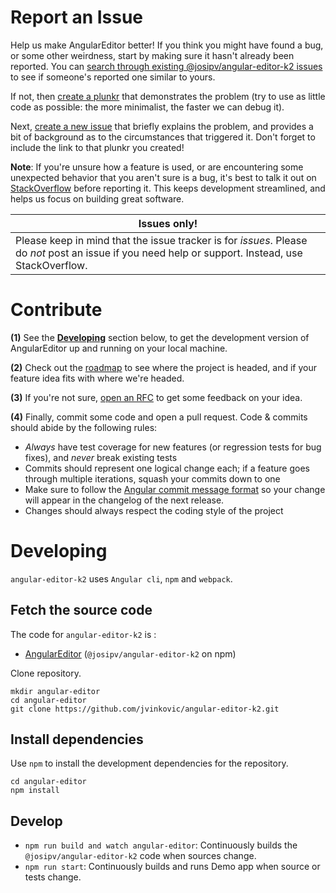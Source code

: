 
# Report an Issue

Help us make AngularEditor better! If you think you might have found a bug, or some other weirdness, start by making sure
it hasn't already been reported. You can [search through existing @josipv/angular-editor-k2 issues](https://github.com/jvinkovic/angular-editor-k2/issues)
to see if someone's reported one similar to yours.

If not, then [create a plunkr](http://bit.ly/UIR-Plunk) that demonstrates the problem (try to use as little code
as possible: the more minimalist, the faster we can debug it).

Next, [create a new issue](https://github.com/jvinkovic/angular-editor-k2/issues/new) that briefly explains the problem,
and provides a bit of background as to the circumstances that triggered it. Don't forget to include the link to
that plunkr you created!

**Note**: If you're unsure how a feature is used, or are encountering some unexpected behavior that you aren't sure
is a bug, it's best to talk it out on
[StackOverflow](http://stackoverflow.com/questions/ask?tags=angular,@kolkov/angular-editor,@josipv/angular-editor-k2) before reporting it. This
keeps development streamlined, and helps us focus on building great software.


Issues only! |
-------------|
Please keep in mind that the issue tracker is for *issues*. Please do *not* post an issue if you need help or support. Instead, use StackOverflow. |

# Contribute

**(1)** See the **[Developing](#developing)** section below, to get the development version of AngularEditor up and running on your local machine.

**(2)** Check out the [roadmap](https://github.com/jvinkovic/angular-editor-k2milestones) to see where the project is headed, and if your feature idea fits with where we're headed.

**(3)** If you're not sure, [open an RFC](https://github.com/jvinkovic/angular-editor-k2/issues/new?title=RFC:%20My%20idea) to get some feedback on your idea.

**(4)** Finally, commit some code and open a pull request. Code & commits should abide by the following rules:

- *Always* have test coverage for new features (or regression tests for bug fixes), and *never* break existing tests
- Commits should represent one logical change each; if a feature goes through multiple iterations, squash your commits down to one
- Make sure to follow the [Angular commit message format](https://github.com/angular/angular.js/blob/master/CONTRIBUTING.md#commit-message-format) so your change will appear in the changelog of the next release.
- Changes should always respect the coding style of the project



# Developing

`angular-editor-k2` uses <code>Angular cli</code>, <code>npm</code> and <code>webpack</code>.

## Fetch the source code

The code for `angular-editor-k2` is :

* [AngularEditor](https://github.com/jvinkovic/angular-editor-k2) (`@josipv/angular-editor-k2` on npm)

Clone repository.

```
mkdir angular-editor
cd angular-editor
git clone https://github.com/jvinkovic/angular-editor-k2.git
```

## Install dependencies

Use `npm` to install the development dependencies for the repository.

```
cd angular-editor
npm install
```

## Develop

* `npm run build and watch angular-editor`: Continuously builds the `@josipv/angular-editor-k2` code when sources change.
* `npm run start`: Continuously builds and runs Demo app when source or tests change.
